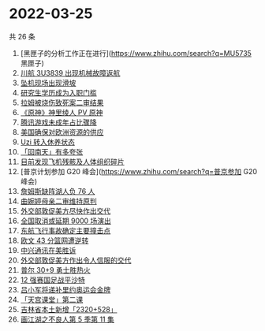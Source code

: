 # 2022-03-25

共 26 条

<!-- BEGIN ZHIHUSEARCH -->
<!-- 最后更新时间 Fri Mar 25 2022 17:10:33 GMT+0800 (China Standard Time) -->
1. [黑匣子的分析工作正在进行](https://www.zhihu.com/search?q=MU5735 黑匣子)
1. [川航 3U3839 出现机械故障返航](https://www.zhihu.com/search?q=四川航空)
1. [坠机现场出现滑坡](https://www.zhihu.com/search?q=坠机现场山体滑坡)
1. [研究生学历成为入职门槛](https://www.zhihu.com/search?q=研究生学历)
1. [拉姆被烧伤致死案二审结果](https://www.zhihu.com/search?q=拉姆被烧伤致死案)
1. [《原神》神里绫人 PV 原神](https://www.zhihu.com/search?q=原神)
1. [腾讯游戏未成年占比骤降](https://www.zhihu.com/search?q=腾讯游戏)
1. [美国确保对欧洲资源的供应](https://www.zhihu.com/search?q=美国供应)
1. [Uzi 转入休养状态](https://www.zhihu.com/search?q=uzi)
1. [「回南天」有多夸张](https://www.zhihu.com/search?q=回南天)
1. [目前发现飞机残骸及人体组织碎片](https://www.zhihu.com/search?q=东航飞行事故进展)
1. [普京计划参加 G20 峰会](https://www.zhihu.com/search?q=普京参加 G20 峰会)
1. [詹姆斯缺阵湖人负 76 人](https://www.zhihu.com/search?q=湖人)
1. [曲婉婷母亲二审维持原判](https://www.zhihu.com/search?q=曲婉婷)
1. [外交部敦促美方尽快作出交代](https://www.zhihu.com/search?q=美方涉乌生物实验室)
1. [全国取消或延期 9000 场演出](https://www.zhihu.com/search?q=取消演出)
1. [东航飞行事故确定主要撞击点](https://www.zhihu.com/search?q=确定坠机事故主要撞击点)
1. [欧文 43 分篮网遭逆转](https://www.zhihu.com/search?q=篮网)
1. [中兴通讯在美胜诉](https://www.zhihu.com/search?q=中兴通讯)
1. [外交部敦促美方作出令人信服的交代](https://www.zhihu.com/search?q=外交部敦促美方)
1. [普尔 30+9 勇士胜热火](https://www.zhihu.com/search?q=勇士)
1. [12 强赛国足战平沙特](https://www.zhihu.com/search?q=国足)
1. [吕小军将递补里约奥运会金牌](https://www.zhihu.com/search?q=吕小军递补金牌)
1. [「天宫课堂」第二课](https://www.zhihu.com/search?q=天宫课堂)
1. [吉林省本土新增「2320+528」](https://www.zhihu.com/search?q=吉林疫情)
1. [画江湖之不良人第 5 季第 11 集](https://www.zhihu.com/search?q=画江湖之不良人)
<!-- END ZHIHUSEARCH -->
